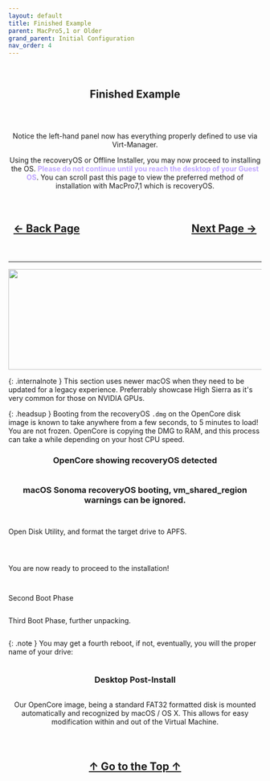 ```yaml
---
layout: default
title: Finished Example
parent: MacPro5,1 or Older
grand_parent: Initial Configuration
nav_order: 4
---
```


<style>
  .navigation-container {
    display: flex;
    justify-content: space-between;
    align-items: center;
    width: 100%;
  }
  
  .nav-button {
    margin: 10px;
  }

  .top-button {
    margin: 10px;
    align: center;
  }
</style>

<br>
<h2 align="center"><b>Finished Example</b></h2>
<br>

<a href=""><img src="../../../../assets/Virtual-Machine-Manager/VManLegacyKVMCompleteExample1.png" alt=""></a>

<p align="center">Notice the left-hand panel now has everything properly defined to use via Virt-Manager.</p>

<p align="center">Using the recoveryOS or Offline Installer, you may now proceed to installing the OS. <span style="color: #bfa6ff;"><b>Please do not continue until you reach the desktop of your Guest OS</b></span>. You can scroll past this page to view the preferred method of installation with MacPro7,1 which is recoveryOS.</p>

<h2 align="center">
  <br>
  <div class="navigation-container">
    <a class="nav-button" href="../03-ConfigNIC">&larr; Back Page</a>
    <a class="nav-button" href="../../../05-GPU-Passthrough/index">Next Page &rarr;</a>
  </div>
  <br>
</h2>

<hr>

<p align="center">
  <img width="650" height="200" src="../../../../assets/Headers/Header-recoveryOS-Example.png">
</p>

{: .internalnote }
This section uses newer macOS when they need to be updated for a legacy experience. Preferrably showcase High Sierra as it's very common for those on NVIDIA GPUs.

{: .headsup }
Booting from the recoveryOS <code>.dmg</code> on the OpenCore disk image is known to take anywhere from a few seconds, to 5 minutes to load! You are not frozen. OpenCore is copying the DMG to RAM, and this process can take a while depending on your host CPU speed.

<h3 align="center">OpenCore showing recoveryOS detected</h3>

<p align="center"><a href=""><img src="../../../../assets/OpenCore/OpenCoreVMBootRecovery.png" alt=""></a></p>

<h3 align="center">macOS Sonoma recoveryOS booting, vm_shared_region warnings can be ignored.</h3>

<a href=""><img src="../../../../assets/DarwinFetch/BootingRecovery.png" alt=""></a>

<a href=""><img src="../../../../assets/OpenCore/OpenCoreSonomaRecoveryBoot.png" alt=""></a>

Open Disk Utility, and format the target drive to APFS.

<a href=""><img src="../../../../assets/macOS/macOSRecoveryFormatInstallTarget.png" alt=""></a>

<a href=""><img src="../../../../assets/macOS/macOSRecoveryFormatInstallTarget2.png" alt=""></a>

<a href=""><img src="../../../../assets/macOS/macOSRecoveryFormatInstallTarget3.png" alt=""></a>

You are now ready to proceed to the installation!

<a href=""><img src="../../../../assets/OpenCore/OpenCoreSonomaRecoveryInstallation1.png" alt=""></a>

<a href=""><img src="../../../../assets/OpenCore/OpenCoreSonomaRecoveryInstallation2.png" alt=""></a>

Second Boot Phase

<a href=""><img src="../../../../assets/OpenCore/OpenCoreSonomaSecondBootPhase.png" alt=""></a>

Third Boot Phase, further unpacking.

<a href=""><img src="../../../../assets/OpenCore/OpenCoreSonomaThirdBootPhase.png" alt=""></a>

{: .note }
You may get a fourth reboot, if not, eventually, you will the proper name of your drive:

<p align="center"><a href=""><img src="../../../../assets/OpenCore/OpenCoreSonomaInstallationComplete.png" alt=""></a></p>

<h3 align="center">Desktop Post-Install</h3>

<a href=""><img src="../../../../assets/macOS/macOSSonomaDesktop.png" alt=""></a>

<p align="center">Our OpenCore image, being a standard FAT32 formatted disk is mounted automatically and recognized by macOS / OS X. This allows for easy modification within and out of the Virtual Machine.</p>

<a href=""><img src="../../../../assets/macOS/macOSSonomaNoMountEFIneeded.png" alt=""></a>

<h2 align="center">
  <br>
  <div>
    <a class="top-button" href="#">&uarr; Go to the Top &uarr;</a>
  </div>
  <br>
</h2>
